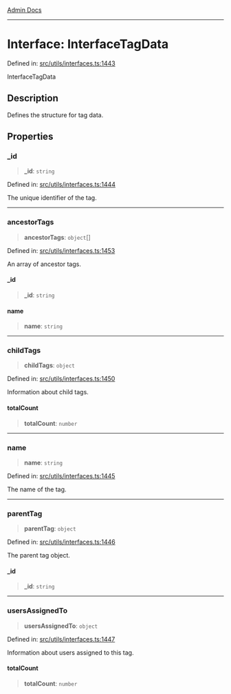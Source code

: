 [Admin Docs](/)

***

# Interface: InterfaceTagData

Defined in: [src/utils/interfaces.ts:1443](https://github.com/PalisadoesFoundation/talawa-admin/blob/main/src/utils/interfaces.ts#L1443)

InterfaceTagData

## Description

Defines the structure for tag data.

## Properties

### \_id

> **\_id**: `string`

Defined in: [src/utils/interfaces.ts:1444](https://github.com/PalisadoesFoundation/talawa-admin/blob/main/src/utils/interfaces.ts#L1444)

The unique identifier of the tag.

***

### ancestorTags

> **ancestorTags**: `object`[]

Defined in: [src/utils/interfaces.ts:1453](https://github.com/PalisadoesFoundation/talawa-admin/blob/main/src/utils/interfaces.ts#L1453)

An array of ancestor tags.

#### \_id

> **\_id**: `string`

#### name

> **name**: `string`

***

### childTags

> **childTags**: `object`

Defined in: [src/utils/interfaces.ts:1450](https://github.com/PalisadoesFoundation/talawa-admin/blob/main/src/utils/interfaces.ts#L1450)

Information about child tags.

#### totalCount

> **totalCount**: `number`

***

### name

> **name**: `string`

Defined in: [src/utils/interfaces.ts:1445](https://github.com/PalisadoesFoundation/talawa-admin/blob/main/src/utils/interfaces.ts#L1445)

The name of the tag.

***

### parentTag

> **parentTag**: `object`

Defined in: [src/utils/interfaces.ts:1446](https://github.com/PalisadoesFoundation/talawa-admin/blob/main/src/utils/interfaces.ts#L1446)

The parent tag object.

#### \_id

> **\_id**: `string`

***

### usersAssignedTo

> **usersAssignedTo**: `object`

Defined in: [src/utils/interfaces.ts:1447](https://github.com/PalisadoesFoundation/talawa-admin/blob/main/src/utils/interfaces.ts#L1447)

Information about users assigned to this tag.

#### totalCount

> **totalCount**: `number`
